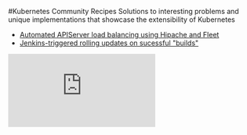 #Kubernetes Community Recipes
Solutions to interesting problems and unique implementations that showcase the extensibility of Kubernetes

- [Automated APIServer load balancing using Hipache and Fleet](docs/apiserver_hipache_registration.md)
- [Jenkins-triggered rolling updates on sucessful "builds"](docs/rolling_updates_from_jenkins.md)


[![Analytics](https://kubernetes-site.appspot.com/UA-36037335-10/GitHub/contrib/recipes/README.md?pixel)]()
